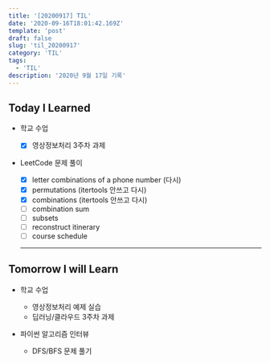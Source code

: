 ```yaml
---
title: '[20200917] TIL'
date: '2020-09-16T18:01:42.169Z'
template: 'post'
draft: false
slug: 'til_20200917'
category: 'TIL'
tags:
  - 'TIL'
description: '2020년 9월 17일 기록'
---
```


## Today I Learned

- 학교 수업

  - [x] 영상정보처리 3주차 과제

- LeetCode 문제 풀이

  - [x] letter combinations of a phone number (다시)
  - [x] permutations (itertools 안쓰고 다시)
  - [x] combinations (itertools 안쓰고 다시)
  - [ ] combination sum
  - [ ] subsets
  - [ ] reconstruct itinerary
  - [ ] course schedule

  <hr>

## Tomorrow I will Learn

- 학교 수업

  - 영상정보처리 예제 실습
  - 딥러닝/클라우드 3주차 과제

- 파이썬 알고리즘 인터뷰
  - DFS/BFS 문제 풀기
